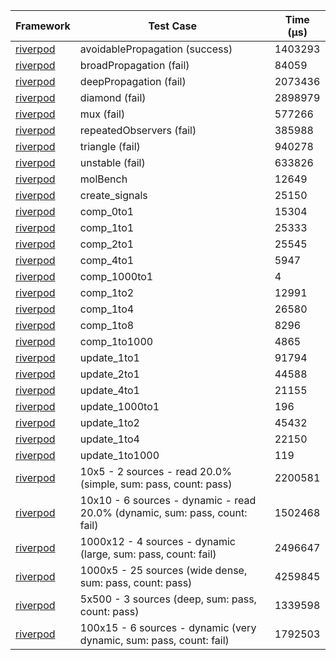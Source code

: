 | Framework | Test Case | Time (μs) |
| --- | --- | --- |
| [riverpod](https://github.com/rrousselGit/riverpod) | avoidablePropagation (success) | 1403293 |
| [riverpod](https://github.com/rrousselGit/riverpod) | broadPropagation (fail) | 84059 |
| [riverpod](https://github.com/rrousselGit/riverpod) | deepPropagation (fail) | 2073436 |
| [riverpod](https://github.com/rrousselGit/riverpod) | diamond (fail) | 2898979 |
| [riverpod](https://github.com/rrousselGit/riverpod) | mux (fail) | 577266 |
| [riverpod](https://github.com/rrousselGit/riverpod) | repeatedObservers (fail) | 385988 |
| [riverpod](https://github.com/rrousselGit/riverpod) | triangle (fail) | 940278 |
| [riverpod](https://github.com/rrousselGit/riverpod) | unstable (fail) | 633826 |
| [riverpod](https://github.com/rrousselGit/riverpod) | molBench | 12649 |
| [riverpod](https://github.com/rrousselGit/riverpod) | create_signals | 25150 |
| [riverpod](https://github.com/rrousselGit/riverpod) | comp_0to1 | 15304 |
| [riverpod](https://github.com/rrousselGit/riverpod) | comp_1to1 | 25333 |
| [riverpod](https://github.com/rrousselGit/riverpod) | comp_2to1 | 25545 |
| [riverpod](https://github.com/rrousselGit/riverpod) | comp_4to1 | 5947 |
| [riverpod](https://github.com/rrousselGit/riverpod) | comp_1000to1 | 4 |
| [riverpod](https://github.com/rrousselGit/riverpod) | comp_1to2 | 12991 |
| [riverpod](https://github.com/rrousselGit/riverpod) | comp_1to4 | 26580 |
| [riverpod](https://github.com/rrousselGit/riverpod) | comp_1to8 | 8296 |
| [riverpod](https://github.com/rrousselGit/riverpod) | comp_1to1000 | 4865 |
| [riverpod](https://github.com/rrousselGit/riverpod) | update_1to1 | 91794 |
| [riverpod](https://github.com/rrousselGit/riverpod) | update_2to1 | 44588 |
| [riverpod](https://github.com/rrousselGit/riverpod) | update_4to1 | 21155 |
| [riverpod](https://github.com/rrousselGit/riverpod) | update_1000to1 | 196 |
| [riverpod](https://github.com/rrousselGit/riverpod) | update_1to2 | 45432 |
| [riverpod](https://github.com/rrousselGit/riverpod) | update_1to4 | 22150 |
| [riverpod](https://github.com/rrousselGit/riverpod) | update_1to1000 | 119 |
| [riverpod](https://github.com/rrousselGit/riverpod) | 10x5 - 2 sources - read 20.0% (simple, sum: pass, count: pass) | 2200581 |
| [riverpod](https://github.com/rrousselGit/riverpod) | 10x10 - 6 sources - dynamic - read 20.0% (dynamic, sum: pass, count: fail) | 1502468 |
| [riverpod](https://github.com/rrousselGit/riverpod) | 1000x12 - 4 sources - dynamic (large, sum: pass, count: fail) | 2496647 |
| [riverpod](https://github.com/rrousselGit/riverpod) | 1000x5 - 25 sources (wide dense, sum: pass, count: pass) | 4259845 |
| [riverpod](https://github.com/rrousselGit/riverpod) | 5x500 - 3 sources (deep, sum: pass, count: pass) | 1339598 |
| [riverpod](https://github.com/rrousselGit/riverpod) | 100x15 - 6 sources - dynamic (very dynamic, sum: pass, count: fail) | 1792503 |
